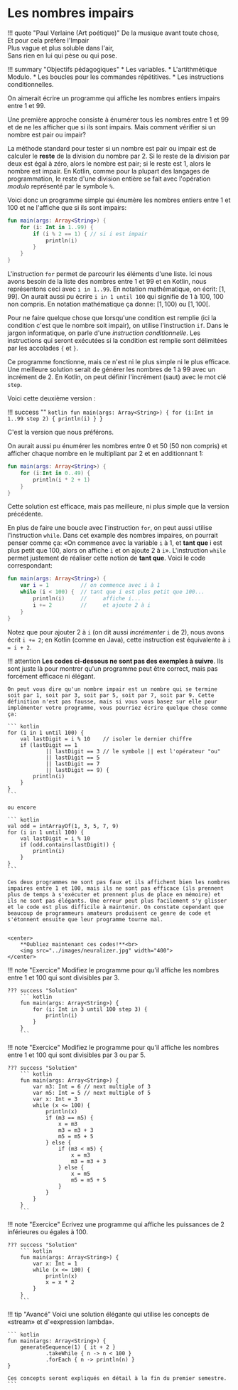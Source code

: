 # Les nombres impairs

!!! quote "Paul Verlaine (Art poétique)"
    De la musique avant toute chose,  
    Et pour cela préfère l'Impair  
    Plus vague et plus soluble dans l'air,  
    Sans rien en lui qui pèse ou qui pose.

!!! summary "Objectifs pédagogiques"
    * Les variables.
    * L'artithmétique Modulo.
    * Les boucles pour les commandes répétitives.
    * Les instructions conditionnelles.

On aimerait écrire un programme qui affiche les nombres entiers impairs entre 1 et 99.

Une première approche consiste à énumérer tous les nombres entre 1 et 99 et de ne les afficher que si ils sont impairs.
Mais comment vérifier si un nombre est pair ou impair?

La méthode standard pour tester si un nombre est pair ou impair est de calculer le **reste** de la division du nombre par 2.
Si le reste de la division par deux est égal à zéro, alors le nombre est pair; si le reste est 1, alors le nombre est impair.
En Kotlin, comme pour la plupart des langages de programmation, le reste d'une division entière se fait avec l'opération *modulo*
représenté par le symbole `%`.

Voici donc un programme simple qui énumère les nombres entiers entre 1 et 100 et ne l'affiche que si ils sont impairs:

``` kotlin
fun main(args: Array<String>) {
    for (i: Int in 1..99) {
        if (i % 2 == 1) { // si i est impair
            println(i)
        }
    }
}
```

L'instruction `for` permet de parcourir les éléments d'une liste. Ici nous avons besoin de la liste des nombres entre 1 et 99 et 
en Kotlin, nous représentons ceci avec `i in 1..99`. En notation mathématique, on écrit: $[ 1, 99 ]$. On aurait aussi pu écrire `i in 1 until 100` qui signifie de 1 à 100, 100 non compris. En notation mathématique ça donne: $[ 1, 100 )$ ou $[ 1, 100 [$.

Pour ne faire quelque chose que lorsqu'une condition est remplie (ici la condition c'est que le nombre soit impair), on utilise
l'instruction `if`. Dans le jargon informatique, on parle d'une *instruction conditionnelle*. Les instructions qui seront
exécutées si la condition est remplie sont délimitées par les accolades `{` et `}`.

Ce programme fonctionne, mais ce n'est ni le plus simple ni le plus efficace. Une meilleure solution serait de
générer les nombres de 1 à 99 avec un incrément de 2. En Kotlin, on peut définir l'incrément (saut) avec le mot clé `step`.

Voici cette deuxième version :

!!! success ""
    ``` kotlin
    fun main(args: Array<String>) {
        for (i:Int in 1..99 step 2) {
            println(i)
        }
    }
    ```

C'est la version que nous préférons.

On aurait aussi pu énumérer les nombres entre 0 et 50 (50 non compris) et afficher chaque nombre en le multipliant par 2 et en additionnant 1:

``` kotlin
fun main(args: Array<String>) {
    for (i:Int in 0..49) {
        println(i * 2 + 1)
    }
}
```

Cette solution est efficace, mais pas meilleure, ni plus simple que la version précédente.

En plus de faire une boucle avec l'instruction `for`, on peut aussi utilise l'instruction `while`. Dans cet example des nombres impaires, on pourrait penser comme ça: «On commence avec la variable `i` à 1, et **tant que** i est plus petit que 100, alors on affiche `i` et on ajoute 2 à `i`». L'instruction `while` permet justement de réaliser cette notion de **tant que**. Voici le code correspondant:

``` kotlin
fun main(args: Array<String>) {
    var i = 1          // on commence avec i à 1
    while (i < 100) {  // tant que i est plus petit que 100...
        println(i)     //     affiche i...
        i += 2         //     et ajoute 2 à i
    }
}
```

Notez que pour ajouter 2 à `i` (on dit aussi *incrémenter* `i` de 2), nous avons écrit `i += 2`; en Kotlin (comme en Java), cette instruction est équivalente à `i = i + 2`.

!!! attention
    **Les codes ci-dessous ne sont pas des exemples à suivre**. Ils sont juste là pour montrer qu'un programme peut être correct, mais pas forcément efficace ni élégant.

    On peut vous dire qu'un nombre impair est un nombre qui se termine soit par 1, soit par 3, soit par 5, soit par 7, soit par 9. Cette définition n'est pas fausse, mais si vous vous basez sur elle pour implémenter votre programme, vous pourriez écrire quelque chose comme ça:

    ``` kotlin
    for (i in 1 until 100) {
        val lastDigit = i % 10    // isoler le dernier chiffre
        if (lastDigit == 1
                || lastDigit == 3 // le symbole || est l'opérateur "ou"
                || lastDigit == 5
                || lastDigit == 7
                || lastDigit == 9) {
            println(i)
        }
    }
    ```

    ou encore

    ``` kotlin
    val odd = intArrayOf(1, 3, 5, 7, 9)
    for (i in 1 until 100) {
        val lastDigit = i % 10
        if (odd.contains(lastDigit)) {
            println(i)
        }
    }
    ```

    Ces deux programmes ne sont pas faux et ils affichent bien les nombres impaires entre 1 et 100, mais ils ne sont pas efficace (ils prennent plus de temps à s'exécuter et prennent plus de place en mémoire) et ils ne sont pas élégants. Une erreur peut plus facilement s'y glisser et le code est plus difficile à maintenir. On constate cependant que beaucoup de programmeurs amateurs produisent ce genre de code et s'étonnent ensuite que leur programme tourne mal.


    <center>
        **Oubliez maintenant ces codes!**<br>
        <img src="../images/neuralizer.jpg" width="400">
    </center>




!!! note "Exercice"
    Modifiez le programme pour qu'il affiche les nombres entre 1 et 100 qui sont divisibles par 3.

    ??? success "Solution"
        ``` kotlin
        fun main(args: Array<String>) {
            for (i: Int in 3 until 100 step 3) {
                println(i)
            }
        }
        ```

!!! note "Exercice"
    Modifiez le programme pour qu'il affiche les nombres entre 1 et 100 qui sont divisibles par 3 ou par 5.

    ??? success "Solution"
        ``` kotlin
        fun main(args: Array<String>) {
            var m3: Int = 6 // next multiple of 3
            var m5: Int = 5 // next multiple of 5
            var x: Int = 3
            while (x <= 100) {
                println(x)
                if (m3 == m5) {
                    x = m3
                    m3 = m3 + 3
                    m5 = m5 + 5
                } else {
                    if (m3 < m5) {
                        x = m3
                        m3 = m3 + 3
                    } else {
                        x = m5
                        m5 = m5 + 5
                    }
                }
            }
        }
        ```

!!! note "Exercice"
    Ecrivez une programme qui affiche les puissances de 2 inférieures ou égales à 100.

    ??? success "Solution"
        ``` kotlin
        fun main(args: Array<String>) {
            var x: Int = 1
            while (x <= 100) {
                println(x)
                x = x * 2
            }
        }
        ```

!!! tip "Avancé"
    Voici une solution élégante qui utilise les concepts de «stream» et d'«expression lambda».

    ``` kotlin
    fun main(args: Array<String>) {
        generateSequence(1) { it + 2 }
                .takeWhile { n -> n < 100 }
                .forEach { n -> println(n) }
    }

    Ces concepts seront expliqués en détail à la fin du premier semestre.
    ```
